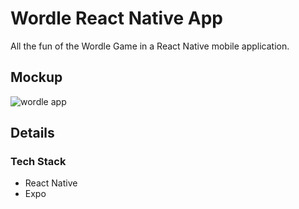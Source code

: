 # Wordle React Native App
All the fun of the Wordle Game in a React Native mobile application.

## Mockup

![wordle app](https://reactnative-assets.s3.amazonaws.com/devle-feature.png)

## Details


### Tech Stack
  - React Native
  - Expo